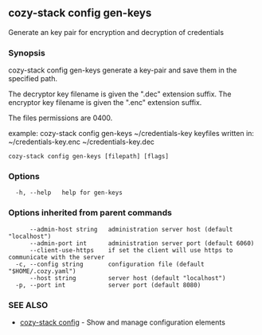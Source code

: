 ## cozy-stack config gen-keys

Generate an key pair for encryption and decryption of credentials

### Synopsis


cozy-stack config gen-keys generate a key-pair and save them in the
specified path.

The decryptor key filename is given the ".dec" extension suffix.
The encryptor key filename is given the ".enc" extension suffix.

The files permissions are 0400.

example: cozy-stack config gen-keys ~/credentials-key
keyfiles written in:
	~/credentials-key.enc
	~/credentials-key.dec


```
cozy-stack config gen-keys [filepath] [flags]
```

### Options

```
  -h, --help   help for gen-keys
```

### Options inherited from parent commands

```
      --admin-host string   administration server host (default "localhost")
      --admin-port int      administration server port (default 6060)
      --client-use-https    if set the client will use https to communicate with the server
  -c, --config string       configuration file (default "$HOME/.cozy.yaml")
      --host string         server host (default "localhost")
  -p, --port int            server port (default 8080)
```

### SEE ALSO

* [cozy-stack config](cozy-stack_config.md)	 - Show and manage configuration elements

